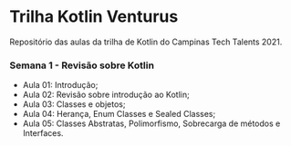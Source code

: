 # Trilha Kotlin Venturus
Repositório das aulas da trilha de Kotlin do Campinas Tech Talents 2021.

### Semana 1 - Revisão sobre Kotlin
- Aula 01: Introdução;  
- Aula 02: Revisão sobre introdução ao Kotlin;  
- Aula 03: Classes e objetos;  
- Aula 04: Herança, Enum Classes e Sealed Classes;  
- Aula 05: Classes Abstratas, Polimorfismo, Sobrecarga de métodos e Interfaces.
